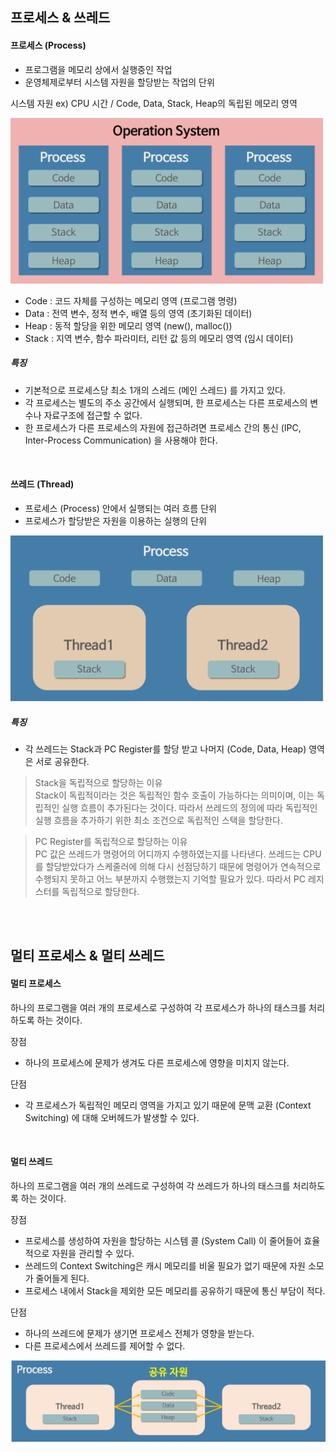 ## 프로세스 & 쓰레드
#### 프로세스 (Process)
- 프로그램을 메모리 상에서 실행중인 작업
- 운영체제로부터 시스템 자원을 할당받는 작업의 단위

시스템 자원 ex) CPU 시간 / Code, Data, Stack,  Heap의 독립된 메모리 영역  

<img src="../img/process.png" width="500">

- Code : 코드 자체를 구성하는 메모리 영역 (프로그램 명령)
- Data : 전역 변수, 정적 변수, 배열 등의 영역 (초기화된 데이터)
- Heap : 동적 할당을 위한 메모리 영역 (new(), malloc())
- Stack : 지역 변수, 함수 파라미터, 리턴 값 등의 메모리 영역 (임시 데이터)

##### 특징
- 기본적으로 프로세스당 최소 1개의 스레드 (메인 스레드) 를 가지고 있다.
- 각 프로세스는 별도의 주소 공간에서 실행되며, 한 프로세스는 다른 프로세스의 변수나 자료구조에 접근할 수 없다.
- 한 프로세스가 다른 프로세스의 자원에 접근하려면 프로세스 간의 통신 (IPC, Inter-Process Communication) 을 사용해야 한다.

<br />

#### 쓰레드 (Thread)
- 프로세스 (Process) 안에서 실행되는 여러 흐름 단위
- 프로세스가 할당받은 자원을 이용하는 실행의 단위
  
<img src="../img/thread.png" width="500">

##### 특징
- 각 쓰레드는 Stack과 PC Register를 할당 받고 나머지 (Code, Data, Heap) 영역은 서로 공유한다.
> Stack을 독립적으로 할당하는 이유  
Stack이 독립적이라는 것은 독립적인 함수 호출이 가능하다는 의미이며, 이는 독립적인 실행 흐름이 추가된다는 것이다. 따라서 쓰레드의 정의에 따라 독립적인 실행 흐름을 추가하기 위한 최소 조건으로 독립적인 스택을 할당한다.

> PC Register를 독립적으로 할당하는 이유  
PC 값은 쓰레드가 명령어의 어디까지 수행하였는지를 나타낸다. 쓰레드는 CPU를 할당받았다가 스케줄러에 의해 다시 선점당하기 때문에 명령어가 연속적으로 수행되지 못하고 어느 부분까지 수행했는지 기억할 필요가 있다. 따라서 PC 레지스터를 독립적으로 할당한다.
  
<br />
<br />
  
## 멀티 프로세스 & 멀티 쓰레드
#### 멀티 프로세스
하나의 프로그램을 여러 개의 프로세스로 구성하여 각 프로세스가 하나의 태스크를 처리하도록 하는 것이다.

장점
- 하나의 프로세스에 문제가 생겨도 다른 프로세스에 영향을 미치지 않는다.
  
단점
- 각 프로세스가 독립적인 메모리 영역을 가지고 있기 때문에 문맥 교환 (Context Switching) 에 대해 오버헤드가 발생할 수 있다.

<br />

#### 멀티 쓰레드
하나의 프로그램을 여러 개의 쓰레드로 구성하여 각 쓰레드가 하나의 태스크를 처리하도록 하는 것이다.

장점
- 프로세스를 생성하여 자원을 할당하는 시스템 콜 (System Call) 이 줄어들어 효율적으로 자원을 관리할 수 있다.
- 쓰레드의 Context Switching은 캐시 메모리를 비울 필요가 없기 때문에 자원 소모가 줄어들게 된다.
- 프로세스 내에서 Stack을 제외한 모든 메모리를 공유하기 때문에 통신 부담이 적다.
  
단점
- 하나의 쓰레드에 문제가 생기면 프로세스 전체가 영향을 받는다.
- 다른 프로세스에서 쓰레드를 제어할 수 없다.

<img src="../img/multi-thread.png" width="800">
